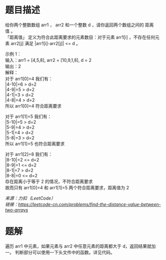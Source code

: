 # 题目描述
给你两个整数数组 arr1 ， arr2 和一个整数 d ，请你返回两个数组之间的 距离值 。   
「距离值」 定义为符合此距离要求的元素数目：对于元素 arr1[i] ，不存在任何元素 arr2[j] 满足 |arr1[i]-arr2[j]| <= d 。  

示例 1：  
输入：arr1 = [4,5,8], arr2 = [10,9,1,8], d = 2  
输出：2  
解释：  
对于 arr1[0]=4 我们有：  
|4-10|=6 > d=2   
|4-9|=5 > d=2   
|4-1|=3 > d=2   
|4-8|=4 > d=2   
所以 arr1[0]=4 符合距离要求  
  
对于 arr1[1]=5 我们有：  
|5-10|=5 > d=2   
|5-9|=4 > d=2   
|5-1|=4 > d=2   
|5-8|=3 > d=2  
所以 arr1[1]=5 也符合距离要求  
  
对于 arr1[2]=8 我们有：  
|8-10|=2 <= d=2  
|8-9|=1 <= d=2  
|8-1|=7 > d=2   
|8-8|=0 <= d=2  
存在距离小于等于 2 的情况，不符合距离要求   
故而只有 arr1[0]=4 和 arr1[1]=5 两个符合距离要求，距离值为 2  

*来源：力扣（LeetCode）  
链接：https://leetcode-cn.com/problems/find-the-distance-value-between-two-arrays*  

# 题解
遍历 arr1 中元素，如果元素与 arr2 中任意元素的距离都大于 d，返回结果就加一。
判断部分可以使用一下头文件中的函数。详见代码。
